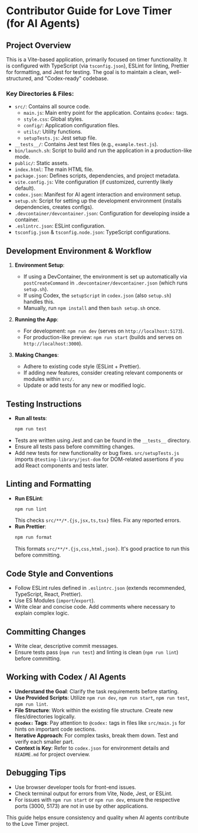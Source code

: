# Contributor Guide for Love Timer (for AI Agents)

## Project Overview

This is a Vite-based application, primarily focused on timer functionality. It is configured with TypeScript (via `tsconfig.json`), ESLint for linting, Prettier for formatting, and Jest for testing. The goal is to maintain a clean, well-structured, and "Codex-ready" codebase.

### Key Directories & Files:

-   `src/`: Contains all source code.
    -   `main.js`: Main entry point for the application. Contains `@codex:` tags.
    -   `style.css`: Global styles.
    -   `config/`: Application configuration files.
    -   `utils/`: Utility functions.
    -   `setupTests.js`: Jest setup file.
-   `__tests__/`: Contains Jest test files (e.g., `example.test.js`).
-   `bin/launch.sh`: Script to build and run the application in a production-like mode.
-   `public/`: Static assets.
-   `index.html`: The main HTML file.
-   `package.json`: Defines scripts, dependencies, and project metadata.
-   `vite.config.js`: Vite configuration (if customized, currently likely default).
-   `codex.json`: Manifest for AI agent interaction and environment setup.
-   `setup.sh`: Script for setting up the development environment (installs dependencies, creates configs).
-   `.devcontainer/devcontainer.json`: Configuration for developing inside a container.
-   `.eslintrc.json`: ESLint configuration.
-   `tsconfig.json` & `tsconfig.node.json`: TypeScript configurations.

## Development Environment & Workflow

1.  **Environment Setup**:
    -   If using a DevContainer, the environment is set up automatically via `postCreateCommand` in `.devcontainer/devcontainer.json` (which runs `setup.sh`).
    -   If using Codex, the `setupScript` in `codex.json` (also `setup.sh`) handles this.
    -   Manually, run `npm install` and then `bash setup.sh` once.

2.  **Running the App**:
    -   For development: `npm run dev` (serves on `http://localhost:5173`).
    -   For production-like preview: `npm run start` (builds and serves on `http://localhost:3000`).

3.  **Making Changes**:
    -   Adhere to existing code style (ESLint + Prettier).
    -   If adding new features, consider creating relevant components or modules within `src/`.
    -   Update or add tests for any new or modified logic.

## Testing Instructions

-   **Run all tests**:
    ```bash
    npm run test
    ```
-   Tests are written using Jest and can be found in the `__tests__` directory.
-   Ensure all tests pass before committing changes.
-   Add new tests for new functionality or bug fixes. `src/setupTests.js` imports `@testing-library/jest-dom` for DOM-related assertions if you add React components and tests later.

## Linting and Formatting

-   **Run ESLint**:
    ```bash
    npm run lint
    ```
    This checks `src/**/*.{js,jsx,ts,tsx}` files. Fix any reported errors.
-   **Run Prettier**:
    ```bash
    npm run format
    ```
    This formats `src/**/*.{js,css,html,json}`. It's good practice to run this before committing.

## Code Style and Conventions

-   Follow ESLint rules defined in `.eslintrc.json` (extends recommended, TypeScript, React, Prettier).
-   Use ES Modules (`import`/`export`).
-   Write clear and concise code. Add comments where necessary to explain complex logic.

## Committing Changes

-   Write clear, descriptive commit messages.
-   Ensure tests pass (`npm run test`) and linting is clean (`npm run lint`) before committing.

## Working with Codex / AI Agents

-   **Understand the Goal**: Clarify the task requirements before starting.
-   **Use Provided Scripts**: Utilize `npm run dev`, `npm run start`, `npm run test`, `npm run lint`.
-   **File Structure**: Work within the existing file structure. Create new files/directories logically.
-   **`@codex:` Tags**: Pay attention to `@codex:` tags in files like `src/main.js` for hints on important code sections.
-   **Iterative Approach**: For complex tasks, break them down. Test and verify each smaller part.
-   **Context is Key**: Refer to `codex.json` for environment details and `README.md` for project overview.

## Debugging Tips

-   Use browser developer tools for front-end issues.
-   Check terminal output for errors from Vite, Node, Jest, or ESLint.
-   For issues with `npm run start` or `npm run dev`, ensure the respective ports (3000, 5173) are not in use by other applications.

This guide helps ensure consistency and quality when AI agents contribute to the Love Timer project.
